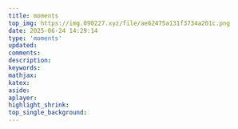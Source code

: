 ```yaml
---
title: moments
top_img: https://img.090227.xyz/file/ae62475a131f3734a201c.png
date: 2025-06-24 14:29:14
type: 'moments'
updated:
comments:
description:
keywords:
mathjax:
katex:
aside:
aplayer:
highlight_shrink:
top_single_background:
---
```

